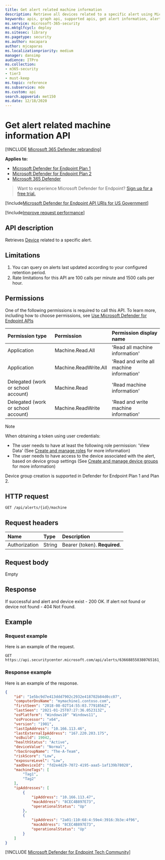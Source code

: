 ```yaml
---
title: Get alert related machine information
description: Retrieve all devices related to a specific alert using Microsoft Defender for Endpoint.
keywords: apis, graph api, supported apis, get alert information, alert information, related device
ms.service: microsoft-365-security
ms.mktglfcycl: deploy
ms.sitesec: library
ms.pagetype: security
ms.author: macapara
author: mjcaparas
ms.localizationpriority: medium
manager: dansimp
audience: ITPro
ms.collection: 
- m365-security
- tier3
- must-keep
ms.topic: reference
ms.subservice: mde
ms.custom: api
search.appverid: met150
ms.date: 12/18/2020
---
```


# Get alert related machine information API

[!INCLUDE [Microsoft 365 Defender rebranding](../../includes/microsoft-defender.md)]


**Applies to:**
- [Microsoft Defender for Endpoint Plan 1](https://go.microsoft.com/fwlink/?linkid=2154037)
- [Microsoft Defender for Endpoint Plan 2](https://go.microsoft.com/fwlink/?linkid=2154037)
- [Microsoft 365 Defender](https://go.microsoft.com/fwlink/?linkid=2118804)


> Want to experience Microsoft Defender for Endpoint? [Sign up for a free trial.](https://signup.microsoft.com/create-account/signup?products=7f379fee-c4f9-4278-b0a1-e4c8c2fcdf7e&ru=https://aka.ms/MDEp2OpenTrial?ocid=docs-wdatp-exposedapis-abovefoldlink)

[!include[Microsoft Defender for Endpoint API URIs for US Government](../../includes/microsoft-defender-api-usgov.md)]

[!include[Improve request performance](../../includes/improve-request-performance.md)]

## API description

Retrieves [Device](machine.md) related to a specific alert.

## Limitations

1. You can query on alerts last updated according to your configured retention period.
2. Rate limitations for this API are 100 calls per minute and 1500 calls per hour.

## Permissions

One of the following permissions is required to call this API. To learn more, including how to choose permissions, see [Use Microsoft Defender for Endpoint APIs](apis-intro.md)

Permission type|Permission|Permission display name
:---|:---|:---
Application|Machine.Read.All|'Read all machine information'
Application|Machine.ReadWrite.All|'Read and write all machine information'
Delegated (work or school account)|Machine.Read|'Read machine information'
Delegated (work or school account)|Machine.ReadWrite|'Read and write machine information'

> [!NOTE]
> When obtaining a token using user credentials:
>
> - The user needs to have at least the following role permission: 'View Data' (See [Create and manage roles](user-roles.md) for more information)
> - The user needs to have access to the device associated with the alert, based on device group settings (See [Create and manage device groups](machine-groups.md) for more information)
>
> Device group creation is supported in Defender for Endpoint Plan 1 and Plan 2.

## HTTP request

```http
GET /api/alerts/{id}/machine
```

## Request headers

Name|Type|Description
:---|:---|:---
Authorization|String|Bearer {token}. **Required**.

## Request body

Empty

## Response

If successful and alert and device exist - 200 OK. If alert not found or device not found - 404 Not Found.

## Example

### Request example

Here is an example of the request.

```http
GET https://api.securitycenter.microsoft.com/api/alerts/636688558380765161_2136280442/machine
```

### Response example

Here is an example of the response.

```json
{
    "id": "1e5bc9d7e413ddd7902c2932e418702b84d0cc07",
    "computerDnsName": "mymachine1.contoso.com",
    "firstSeen": "2018-08-02T14:55:03.7791856Z",
    "lastSeen": "2021-01-25T07:27:36.052313Z",
    "osPlatform": "Windows10" "Windows11", 
    "osProcessor": "x64",
    "version": "1901",
    "lastIpAddress": "10.166.113.46",
    "lastExternalIpAddress": "167.220.203.175",
    "osBuild": 19042,
    "healthStatus": "Active",
    "deviceValue": "Normal",
    "rbacGroupName": "The-A-Team",
    "riskScore": "Low",
    "exposureLevel": "Low",
    "aadDeviceId": "fd2e4d29-7072-4195-aaa5-1af139b78028",
    "machineTags": [
        "Tag1",
        "Tag2"
    ],
    "ipAddresses": [
        {
            "ipAddress": "10.166.113.47",
            "macAddress": "8CEC4B897E73",
            "operationalStatus": "Up"
        },
        {
            "ipAddress": "2a01:110:68:4:59e4:3916:3b3e:4f96",
            "macAddress": "8CEC4B897E73",
            "operationalStatus": "Up"
        }
    ]
}
```
[!INCLUDE [Microsoft Defender for Endpoint Tech Community](../../includes/defender-mde-techcommunity.md)]
